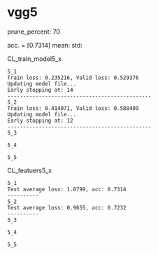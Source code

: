 # vgg5 
prune_percent: 70

acc. = [0.7314] mean: std:

CL_train_model5_x
```
5_1
Train loss: 0.235216, Valid loss: 0.529376
Updating model file...
Early stopping at: 14
----------------------------------------------
5_2
Train loss: 0.414071, Valid loss: 0.588409
Updating model file...
Early stopping at: 12
----------------------------------------------
5_3

5_4

5_5

```

CL_featuers5_x
```
5_1
Test average loss: 1.0799, acc: 0.7314
----------
5_2
Test average loss: 0.9655, acc: 0.7232
----------
5_3

5_4

5_5

```

